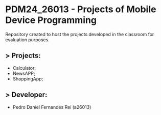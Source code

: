 # PDM24_26013 - Projects of Mobile Device Programming
Repository created to host the projects developed in the classroom for evaluation purposes.

## > Projects:
- Calculator;
- NewsAPP;
- ShoppingApp;

## > Developer:
- Pedro Daniel Fernandes Rei (a26013)
